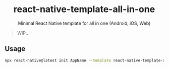 <div align="center">

  # react-native-template-all-in-one

  Minimal React Native template for all in one (Android, iOS, Web)

</div>

> WIP..

## Usage

```bash
npx react-native@latest init AppName --template react-native-template-all-in-one
```

